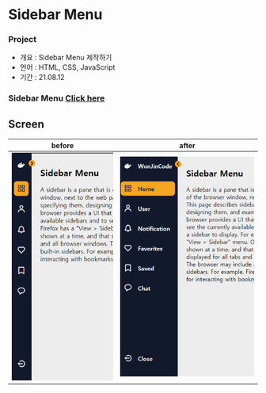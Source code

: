 # Sidebar Menu

### Project

- 개요 : Sidebar Menu 제작하기
- 언어 : HTML, CSS, JavaScript
- 기간 : 21.08.12

### Sidebar Menu [Click here](https://won-jin-lee.github.io/Sidebar-menu-navigation)

## Screen

|        before        |        after        |
| :------------------: | :-----------------: |
| ![](demo/before.PNG) | ![](demo/after.PNG) |
